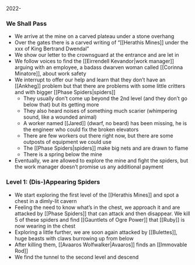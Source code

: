 2022-

### We Shall Pass
- We arrive at the mine on a carved plateau under a stone overhang
- Over the gates there is a carved writing of “[[Herathis Mines]] under the xxx of King Bertrand Dwendal”
- We show our letter to the crownsguard at the entrance and are let in
- We follow voices to find the [[Eirrendell Kevandor|work manager]] arguing with an employee, a badass dwarven woman called [[Corinna Minatore]], about work safety
- We interrupt to offer our help and learn that they don’t have an [[Ankheg]] problem but that there are problems with some little critters and with bigger [[Phase Spiders|spiders]]
	- They usually don’t come up beyond the 2nd level (and they don’t go below that) but its getting more
	- They also heard noises of something much scarier (whimpering sound, like a wounded animal)
	- A worker named [[Jared]] (dwarf, no beard) has been missing, he is the engineer who could fix the broken elevators
	- There are few workers out there right now, but there are some outposts of equipment we could use 
	- The [[Phase Spiders|spiders]] make big nets and are drawn to flame
	- There is a spring below the mine
- Eventually, we are allowed to explore the mine and fight the spiders, but the work manager doesn’t promise us any additional payment

### Level 1: (Dis-)Appearing Spiders 
- We start exploring the first level of the [[Herathis Mines]] and spot a chest in a dimly-lit cavern
- Feeling the need to know what’s in the chest, we approach it and are attacked by [[Phase Spiders]] that can attack and then disappear. We kill 5 of these spiders and find [[Gauntlets of Ogre Power]] that [[Ruby]] is now wearing in the chest
- Exploring a little further, we are soon again attacked by [[Bulettes]], huge beasts with claws burrowing up from below
- After killing them, [[Avaaros Wolfwalker|Avaaros]] finds an [[Immovable Rod]]
- We find the tunnel to the second level and descend
